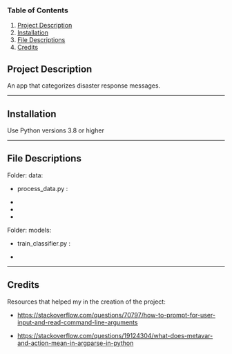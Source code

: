 ### Table of Contents

1. [Project Description](#description)
2. [Installation](#installation)
3. [File Descriptions](#files)
4. [Credits](#credits)


## Project Description <a name="description"></a>

An app that categorizes disaster response messages.

-------------

## Installation <a name="installation"></a>

Use Python versions 3.8 or higher



-------------
## File Descriptions <a name="files"></a>

Folder: data:

- process_data.py : 

- 

- 

- 

Folder: models:

- train_classifier.py :

- 

-------------

## Credits <a name="credits"></a>

Resources that helped my in the creation of the project:

- https://stackoverflow.com/questions/70797/how-to-prompt-for-user-input-and-read-command-line-arguments

- https://stackoverflow.com/questions/19124304/what-does-metavar-and-action-mean-in-argparse-in-python

